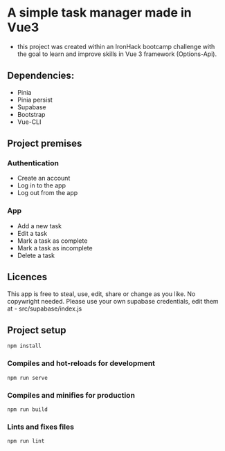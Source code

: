 # A simple task manager made in Vue3
- this project was created within an IronHack bootcamp challenge with the goal to learn and improve skills in Vue 3  framework (Options-Api).

## Dependencies:
- Pinia
- Pinia persist
- Supabase
- Bootstrap
- Vue-CLI

## Project premises
### Authentication
- Create an account
- Log in to the app
- Log out from the app

### App
- Add a new task
- Edit a task
- Mark a task as complete
- Mark a task as incomplete
- Delete a task

## Licences
This app is free to steal, use, edit, share or change as you like. No copywright needed.
Please use your own supabase credentials, edit them at - src/supabase/index.js

## Project setup
```
npm install
```
### Compiles and hot-reloads for development
```
npm run serve
```
### Compiles and minifies for production
```
npm run build
```
### Lints and fixes files
```
npm run lint
```
